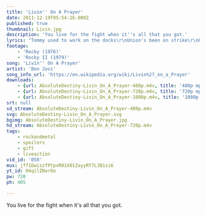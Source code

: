 ```yaml
---
title: 'Livin'' On A Prayer'
date: 2011-12-19T05:54:16.000Z
published: true
thumbnail: Livin.jpg
description: 'You live for the fight when it''s all that you got.'
lyrics: "Tommy used to work on the docks\r\nUnion's been on strike\r\nHe's down on his luck...it's tough, so tough\r\nGina works the diner all day\r\nWorking for her man, she brings home her pay\r\nFor love - for love\r\n\r\nShe says: We've got to hold on to what we've got\r\nIt doesn't make a difference\r\nIf we make it or not\r\nWe've got each other and that's a lot\r\nFor love - we'll give it a shot\r\n\r\nOhh We're half way there\r\nWoah Livin' on a prayer\r\nTake my hand and we'll make it - I swear\r\nWoah Livin' on a prayer\r\n\r\nTommy's got his six string in hock\r\nNow he's holding in what he used\r\nTo make it talk - so tough, it's tough\r\nGina dreams of running away\r\nWhen she cries in the night\r\nTommy whispers: Baby it's okay, someday\r\n\r\nWe've got to hold on to what we've got\r\n'Cause it doesn't make a difference\r\nIf we make it or not\r\nWe've got each other and that's a lot\r\nFor love - we'll give it a shot\r\n\r\nOhh We're half way there\r\nWoah Livin' on a prayer\r\nTake my hand and we'll make it - I swear\r\nWoah Livin' on a prayer\r\nLivin' on a prayer\r\n\r\nWe've got to hold on ready or not\r\nYou live for the fight when thats all that you've got\r\n\r\nOhh We're half way there\r\nWoah Livin' on a prayer\r\nTake my hand and we'll make it - I swear\r\nWoah Livin' on a prayer "
footage:
    - 'Rocky (1976)'
    - 'Rocky II (1979)'
song: 'Livin'' On A Prayer'
artist: 'Bon Jovi'
song_info_url: 'https://en.wikipedia.org/wiki/Livin%27_on_a_Prayer'
downloads:
    - {url: AbsoluteDestiny-Livin_On_A_Prayer-480p.m4v, title: '480p mp4', width: 848, height: 464, mimetype: video/mp4}
    - {url: AbsoluteDestiny-Livin_On_A_Prayer-720p.m4v, title: '720p mp4', width: 1280, height: 688, mimetype: video/mp4}
    - {url: AbsoluteDestiny-Livin_On_A_Prayer-1080p.m4v, title: '1080p mp4', width: 1280, height: 688, mimetype: video/mp4}
srt: null
sd_stream: AbsoluteDestiny-Livin_On_A_Prayer-480p.m4v
svg: AbsoluteDestiny-Livin_On_A_Prayer.svg
bgimg: AbsoluteDestiny-Livin_On_A_Prayer.jpg
hd_stream: AbsoluteDestiny-Livin_On_A_Prayer-720p.m4v
tags:
    - rockandmetal
    - spoilers
    - gift
    - liveaction
vid_id: '050'
mux: jff1DwiszfPtpvR01X01ZayyRT7L3B1si6
yt_id: 04qilZNarOo
pw: 720
ph: 405

---
```

You live for the fight when it's all that you got.